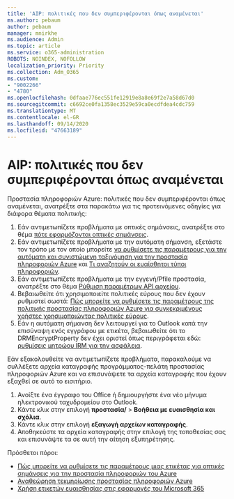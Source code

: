 ```yaml
---
title: 'AIP: πολιτικές που δεν συμπεριφέρονται όπως αναμένεται'
ms.author: pebaum
author: pebaum
manager: mnirkhe
ms.audience: Admin
ms.topic: article
ms.service: o365-administration
ROBOTS: NOINDEX, NOFOLLOW
localization_priority: Priority
ms.collection: Adm_O365
ms.custom:
- "9002266"
- "4780"
ms.openlocfilehash: 0dfaae776ec551fe12919e8a8e69f2e7a58d67d0
ms.sourcegitcommit: c6692ce0fa1358ec3529e59ca0ecdfdea4cdc759
ms.translationtype: MT
ms.contentlocale: el-GR
ms.lasthandoff: 09/14/2020
ms.locfileid: "47663189"
---
```

# <a name="aip-policies-not-behaving-as-expected"></a>AIP: πολιτικές που δεν συμπεριφέρονται όπως αναμένεται

Προστασία πληροφοριών Azure: πολιτικές που δεν συμπεριφέρονται όπως αναμένεται, ανατρέξτε στα παρακάτω για τις προτεινόμενες οδηγίες για διάφορα θέματα πολιτικής:

1. Εάν αντιμετωπίζετε προβλήματα με οπτικές σημάνσεις, ανατρέξτε στο θέμα [πότε εφαρμόζονται οπτικές σημάνσεις](https://docs.microsoft.com/azure/information-protection/configure-policy-markings#when-visual-markings-are-applied).
2. Εάν αντιμετωπίζετε προβλήματα με την αυτόματη σήμανση, εξετάστε τον τρόπο με τον οποίο μπορείτε [να ρυθμίσετε τις παραμέτρους για την αυτόματη και συνιστώμενη ταξινόμηση για την προστασία πληροφοριών Azure](https://docs.microsoft.com/azure/information-protection/configure-policy-classification) και [Τι αναζητούν οι ευαίσθητοι τύποι πληροφοριών](https://docs.microsoft.com/microsoft-365/compliance/sensitive-information-type-entity-definitions).
3. Εάν αντιμετωπίζετε προβλήματα με την εγγενή/Pfile προστασία, ανατρέξτε στο θέμα [Ρύθμιση παραμέτρων API αρχείου](https://docs.microsoft.com/azure/information-protection/develop/file-api-configuration).
4. Βεβαιωθείτε ότι χρησιμοποιείτε πολιτικές εύρους που δεν έχουν ρυθμιστεί σωστά: [Πώς μπορείτε να ρυθμίσετε τις παραμέτρους της πολιτικής προστασίας πληροφοριών Azure για συγκεκριμένους χρήστες χρησιμοποιώντας πολιτικές εύρους](https://docs.microsoft.com/azure/information-protection/configure-policy-scope).
5. Εάν η αυτόματη σήμανση δεν λειτουργεί για το Outlook κατά την επισύναψη ενός εγγράφου με ετικέτα, βεβαιωθείτε ότι το DRMEncryptProperty δεν έχει οριστεί όπως περιγράφεται εδώ: [ρυθμίσεις μητρώου IRM για την ασφάλεια](https://docs.microsoft.com/deployoffice/security/protect-sensitive-messages-and-documents-by-using-irm-in-office#office-2016-irm-registry-key-options).

Εάν εξακολουθείτε να αντιμετωπίζετε προβλήματα, παρακαλούμε να συλλέξετε αρχεία καταγραφής προγράμματος-πελάτη προστασίας πληροφοριών Azure και να επισυνάψετε τα αρχεία καταγραφής που έχουν εξαχθεί σε αυτό το εισιτήριο.

1. Ανοίξτε ένα έγγραφο του Office ή δημιουργήστε ένα νέο μήνυμα ηλεκτρονικού ταχυδρομείου στο Outlook.
2. Κάντε κλικ στην επιλογή **προστασία/**  >  **Βοήθεια με ευαισθησία και σχόλια**.
3. Κάντε κλικ στην επιλογή **εξαγωγή αρχείων καταγραφής**.
4. Αποθηκεύστε τα αρχεία καταγραφής στην επιλογή της τοποθεσίας σας και επισυνάψτε τα σε αυτή την αίτηση εξυπηρέτησης.

Πρόσθετοι πόροι:

- [Πώς μπορείτε να ρυθμίσετε τις παραμέτρους μιας ετικέτας για οπτικές σημάνσεις για την προστασία πληροφοριών του Azure](https://docs.microsoft.com/azure/information-protection/configure-policy-markings)
- [Αναθεώρηση τεκμηρίωσης προστασίας πληροφοριών Azure](https://docs.microsoft.com/azure/information-protection/what-is-information-protection)
- [Χρήση ετικετών ευαισθησίας στις εφαρμογές του Microsoft 365](https://docs.microsoft.com/microsoft-365/compliance/sensitivity-labels-office-apps)

